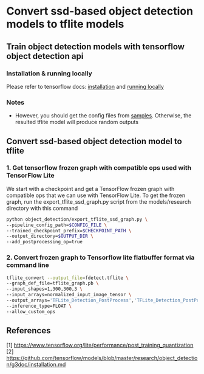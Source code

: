 # Convert ssd-based object detection models to tflite models



## Train object detection models with tensorflow object detection api

### Installation & running locally

Please refer to tensorflow docs: [installation](https://github.com/tensorflow/models/blob/master/research/object_detection/g3doc/installation.md) and [running locally](https://github.com/tensorflow/models/blob/master/research/object_detection/g3doc/running_locally.md)

### Notes

- However, you should get the config files from [samples](https://github.com/tensorflow/models/tree/master/research/object_detection/samples/configs). Otherwise, the resulted tflite model will produce random outputs


## Convert ssd-based object detection model to tflite

### 1. Get tensorflow frozen graph with compatible ops used with TensorFlow Lite
We start with a checkpoint and get a TensorFlow frozen graph with compatible ops that we can use with TensorFlow Lite. To get the frozen graph, run the export_tflite_ssd_graph.py script from the models/research directory with this command

```bash
python object_detection/export_tflite_ssd_graph.py \
--pipeline_config_path=$CONFIG_FILE \
--trained_checkpoint_prefix=$CHECKPOINT_PATH \
--output_directory=$OUTPUT_DIR \
--add_postprocessing_op=true
```

### 2. Convert frozen graph to Tensorflow lite flatbuffer format via command line

```bash
tflite_convert --output_file=fdetect.tflite \
--graph_def_file=tflite_graph.pb \
--input_shapes=1,300,300,3 \
--input_arrays=normalized_input_image_tensor \
--output_arrays='TFLite_Detection_PostProcess','TFLite_Detection_PostProcess:1','TFLite_Detection_PostProcess:2','TFLite_Detection_PostProcess:3' \
--inference_type=FLOAT \
--allow_custom_ops

```

## References
[1] https://www.tensorflow.org/lite/performance/post_training_quantization  
[2] https://github.com/tensorflow/models/blob/master/research/object_detection/g3doc/installation.md
